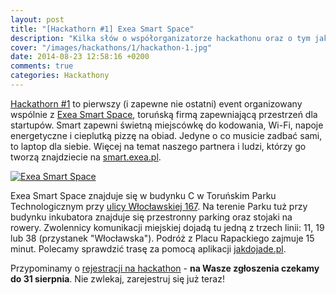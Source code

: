 ```yaml
---
layout: post
title: "[Hackathorn #1] Exea Smart Space"
description: "Kilka słów o współorganizatorze hackathonu oraz o tym jak dotrzeć na miejsce."
cover: "/images/hackathons/1/hackathon-1.jpg"
date: 2014-08-23 12:58:16 +0200
comments: true
categories: Hackathony
---
```

<a href="{{ root_url }}/news/2014/08/19/torun-hackathon-1-meetup-challenge/">Hackathorn #1</a> to pierwszy (i&nbsp;zapewne nie ostatni) event organizowany wspólnie z&nbsp;<a href="http://smart.exea.pl" target="_blank">Exea Smart Space</a>, toruńską firmą zapewniającą przestrzeń dla startupów. Smart zapewni świetną miejscówkę do kodowania, Wi-Fi, napoje energetyczne i&nbsp;cieplutką pizzę na obiad. Jedyne o co musicie zadbać sami, to laptop dla siebie. Więcej na temat naszego partnera i&nbsp;ludzi, którzy go tworzą znajdziecie na <a href="http://smart.exea.pl" target="_blank">smart.exea.pl</a>.

<div class="row text-center" style="margin-bottom: 10px;">
  <div class="col-md-12">
    <a class="no-text-decoration" href="http://smart.exea.pl" target="_blank" title="Exea Smart Space">
    	<img class="no-border" src="{{ root_url }}/images/hackathons/1/exea-smart-space.png" alt="Exea Smart Space" />
	</a>
  </div>
</div>

Exea Smart Space znajduje się w&nbsp;budynku C w&nbsp;Toruńskim Parku Technologicznym przy <a href="https://www.google.pl/maps/place/Włocławska+167,+Toruń/" target="_blank"><span class="glyphicon glyphicon-map-marker"></span>ulicy Włocławskiej 167</a>. Na terenie Parku tuż przy budynku inkubatora znajduje się przestronny parking oraz stojaki na rowery. Zwolennicy komunikacji miejskiej dojadą tu jedną z&nbsp;trzech linii: 11, 19 lub 38 (przystanek "Włocławska"). Podróż z&nbsp;Placu Rapackiego zajmuje 15 minut. Polecamy sprawdzić trasę za pomocą aplikacji <a href="http://torun.jakdojade.pl" target="_blank">jakdojade.pl</a>.

Przypominamy o&nbsp;<a href="http://www.meetup.com/Torun-JUG/events/201836452/" target="_blank">rejestracji na hackathon</a> - **na Wasze zgłoszenia czekamy do 31 sierpnia**. Nie zwlekaj, zarejestruj się już teraz!